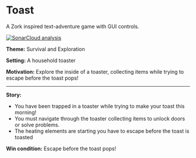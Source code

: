# Toast

A Zork inspired text-adventure game with GUI controls.


[![SonarCloud analysis](https://github.com/theadambyrne/Toast/actions/workflows/sonarcloud.yml/badge.svg)](https://github.com/theadambyrne/Toast/actions/workflows/sonarcloud.yml)

**Theme:** Survival and Exploration

**Setting:** A household toaster

**Motivation:** Explore the inside of a toaster, collecting items while trying to escape before the toast pops!

---

**Story:**

- You have been trapped in a toaster while trying to make your toast this morning!
- You must navigate through the toaster collecting items to unlock doors or solve problems.
- The heating elements are starting you have to escape before the toast is toasted

**Win condition:** Escape before the toast pops!

